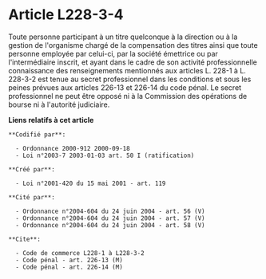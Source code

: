 # Article L228-3-4

Toute personne participant à un titre quelconque à la direction ou à la gestion de l'organisme chargé de la compensation des
titres ainsi que toute personne employée par celui-ci, par la société émettrice ou par l'intermédiaire inscrit, et ayant dans
le cadre de son activité professionnelle connaissance des renseignements mentionnés aux articles L. 228-1 à L. 228-3-2 est
tenue au secret professionnel dans les conditions et sous les peines prévues aux articles 226-13 et 226-14 du code pénal. Le
secret professionnel ne peut être opposé ni à la Commission des opérations de bourse ni à l'autorité judiciaire.

**Liens relatifs à cet article**

	**Codifié par**:

	  - Ordonnance 2000-912 2000-09-18
	  - Loi n°2003-7 2003-01-03 art. 50 I (ratification)

	**Créé par**:

	  - Loi n°2001-420 du 15 mai 2001 - art. 119

	**Cité par**:

	  - Ordonnance n°2004-604 du 24 juin 2004 - art. 56 (V)
	  - Ordonnance n°2004-604 du 24 juin 2004 - art. 57 (V)
	  - Ordonnance n°2004-604 du 24 juin 2004 - art. 58 (V)

	**Cite**:

	  - Code de commerce L228-1 à L228-3-2
	  - Code pénal - art. 226-13 (M)
	  - Code pénal - art. 226-14 (M)
